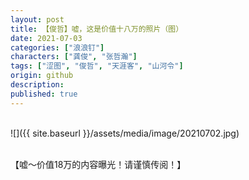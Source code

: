 ```yaml
---
layout: post
title: 【俊哲】嘘，这是价值十八万的照片（图）
date: 2021-07-03
categories: ["浪浪钉"]
characters: ["龚俊", "张哲瀚"]
tags: ["涩图", "俊哲", "天涯客", "山河令"]
origin: github
description: 
published: true
---
```


<br>
![]({{ site.baseurl }}/assets/media/image/20210702.jpg)
<br><br>

【嘘～价值18万的内容曝光！请谨慎传阅！】
